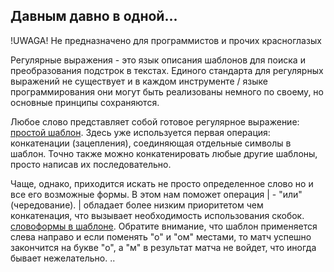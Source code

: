 ## Давным давно в одной...
!UWAGA! Не предназначено для программистов и прочих красноглазых

Регулярные выражения - это язык описания шаблонов для поиска и преобразования подстрок в текстах. Единого стандарта для регулярных выражений не существует и в каждом инструменте / языке программирования они могут быть реализованы немного по своему, но основные принципы сохраняются.

Любое слово представляет собой готовое регулярное выражение: [простой шаблон](https://regex101.com/r/LnKcPm/1). Здесь уже используется первая операция: конкатенации (зацепления), соединяющая отдельные символы в шаблон. Точно также можно конкатенировать любые другие шаблоны, просто написав их последовательно.

Чаще, однако, приходится искать не просто определенное слово но и все его возможные формы. В этом нам поможет операция | - "или" (чередование). | обладает более низким приоритетом чем конкатенация, что вызывает необходимость использования скобок. [словоформы в шаблоне](https://regex101.com/r/zLEsjG/1). Обратите внимание, что шаблон применяется слева направо и если поменять "о" и "ом" местами, то матч успешно закончится на букве "о", а "м" в результат матча не войдет, что иногда бывает нежелательно.
..
